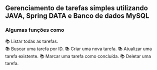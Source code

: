 <h2>Gerenciamento de tarefas simples utilizando JAVA, Spring DATA e Banco de dados MySQL</h2>

<h3>Algumas funções como</h3> 
📚 Listar todas as tarefas.
<br>
📚 Buscar uma tarefa por ID.
📚 Criar uma nova tarefa.
📚 Atualizar uma tarefa existente.
📚 Marcar uma tarefa como concluída.
📚 Deletar uma tarefa.
